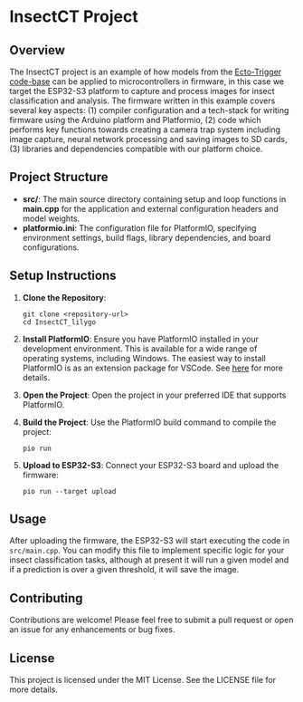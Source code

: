 # InsectCT Project

## Overview
The InsectCT project is an example of how models from the [Ecto-Trigger code-base]() can be applied to microcontrollers in firmware, in this case we target the ESP32-S3 platform to capture and process images for insect classification and analysis. The firmware written in this example covers several key aspects: (1) compiler configuration and a tech-stack for writing firmware using the Arduino platform and Platformio, (2) code which performs key functions towards creating a camera trap system including image capture, neural network processing and saving images to SD cards, (3) libraries and dependencies compatible with our platform choice. 

## Project Structure
- **src/**: The main source directory containing setup and loop functions in **main.cpp** for the application and external configuration headers and model weights.
- **platformio.ini**: The configuration file for PlatformIO, specifying environment settings, build flags, library dependencies, and board configurations.

## Setup Instructions
1. **Clone the Repository**: 
   ```
   git clone <repository-url>
   cd InsectCT_lilygo
   ```

2. **Install PlatformIO**: Ensure you have PlatformIO installed in your development environment. This is available for a wide range of operating systems, including Windows. The easiest way to install PlatformIO is as an extension package for VSCode. See [here](https://platformio.org/install) for more details. 

3. **Open the Project**: Open the project in your preferred IDE that supports PlatformIO.

4. **Build the Project**: Use the PlatformIO build command to compile the project:
   ```
   pio run
   ```

5. **Upload to ESP32-S3**: Connect your ESP32-S3 board and upload the firmware:
   ```
   pio run --target upload
   ```

## Usage
After uploading the firmware, the ESP32-S3 will start executing the code in `src/main.cpp`. You can modify this file to implement specific logic for your insect classification tasks, although at present it will run a given model and if a prediction is over a given threshold, it will save the image. 

## Contributing
Contributions are welcome! Please feel free to submit a pull request or open an issue for any enhancements or bug fixes.

## License
This project is licensed under the MIT License. See the LICENSE file for more details.